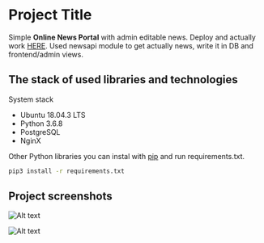# Project Title

Simple **Online News Portal** with admin editable news. Deploy and actually work [HERE](http://109.75.33.121/). Used newsapi module to get actually news, write it in DB and frontend/admin views.  

## The stack of used libraries and technologies

System stack

* Ubuntu 18.04.3 LTS
* Python 3.6.8
* PostgreSQL
* NginX

Other Python libraries you can instal with [pip](https://pip.pypa.io/en/stable/) and run requirements.txt.

```bash
pip3 install -r requirements.txt
```

## Project screenshots

![Alt text](https://c.radikal.ru/c42/2102/0f/ff1c22b55db3.png "Home Page")

![Alt text](https://b.radikal.ru/b36/2102/e7/be87d0b81a63.png "News Page")
